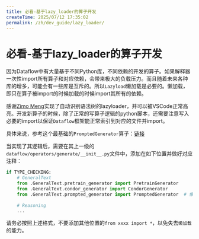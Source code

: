 ```yaml
---
title: 必看-基于lazy_loader的算子开发
createTime: 2025/07/12 17:35:02
permalink: /zh/dev_guide/lazy_loader/
---
```

# 必看-基于lazy_loader的算子开发
因为Dataflow中有大量基于不同Python库，不同依赖的开发的算子。如果解释器一次性import所有算子和对应依赖，会带来极大的负载压力。而且随着未来各种库的增多，可能会有一些库是互斥的。所以`Lazyload`懒加载是必要的。懒加载，即只在算子被import的时候加载的时候import其所有的依赖。

感谢[Zimo Meng](https://github.com/MOLYHECI)实现了自动识别语法树的lazyloader，并可以被VSCode正常高亮。开发新算子的时候，除了正常的写算子逻辑的python脚本，还需要注意写入必要的import以保证`Dataflow`框架能正常索引到对应的文件并import。

具体来说，参考这个最基础的`PromptedGenerator`算子：[链接](https://github.com/OpenDCAI/DataFlow/blob/main/dataflow/operators/generate/GeneralText/prompted_generator.py)

当实现了其逻辑后，需要在其上一级的`dataflow/operators/generate/__init__.py`文件中，添加在如下位置并做好对应注释：
```python
if TYPE_CHECKING:
    # GeneralText
    from .GeneralText.pretrain_generator import PretrainGenerator
    from .GeneralText.condor_generator import CondorGenerator
    from .GeneralText.prompted_generator import PromptedGenerator  # 像这样加在这里
    
    # Reasoning  
    ...
```

请务必按照上述格式，不要添加其他位置的`from xxxx import *`，以免失去`懒加载`的能力。 